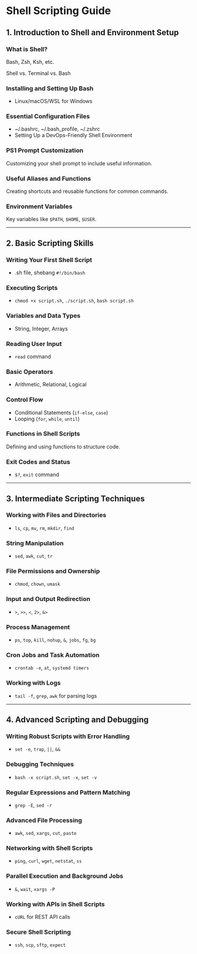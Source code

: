 <h1>Shell Scripting Guide</h1>

<h2>1. Introduction to Shell and Environment Setup</h2>

<h3>What is Shell?</h3>
<p>Bash, Zsh, Ksh, etc.</p>
<p>Shell vs. Terminal vs. Bash</p>

<h3>Installing and Setting Up Bash</h3>
<ul>
  <li>Linux/macOS/WSL for Windows</li>
</ul>

<h3>Essential Configuration Files</h3>
<ul>
  <li>~/.bashrc, ~/.bash_profile, ~/.zshrc</li>
  <li>Setting Up a DevOps-Friendly Shell Environment</li>
</ul>

<h3>PS1 Prompt Customization</h3>
<p>Customizing your shell prompt to include useful information.</p>

<h3>Useful Aliases and Functions</h3>
<p>Creating shortcuts and reusable functions for common commands.</p>

<h3>Environment Variables</h3>
<p>Key variables like <code>$PATH</code>, <code>$HOME</code>, <code>$USER</code>.</p>

<hr />

<h2>2. Basic Scripting Skills</h2>

<h3>Writing Your First Shell Script</h3>
<ul>
  <li>.sh file, shebang <code>#!/bin/bash</code></li>
</ul>

<h3>Executing Scripts</h3>
<ul>
  <li><code>chmod +x script.sh</code>, <code>./script.sh</code>, <code>bash script.sh</code></li>
</ul>

<h3>Variables and Data Types</h3>
<ul>
  <li>String, Integer, Arrays</li>
</ul>

<h3>Reading User Input</h3>
<ul>
  <li><code>read</code> command</li>
</ul>

<h3>Basic Operators</h3>
<ul>
  <li>Arithmetic, Relational, Logical</li>
</ul>

<h3>Control Flow</h3>
<ul>
  <li>Conditional Statements (<code>if-else</code>, <code>case</code>)</li>
  <li>Looping (<code>for</code>, <code>while</code>, <code>until</code>)</li>
</ul>

<h3>Functions in Shell Scripts</h3>
<p>Defining and using functions to structure code.</p>

<h3>Exit Codes and Status</h3>
<ul>
  <li><code>$?</code>, <code>exit</code> command</li>
</ul>

<hr />

<h2>3. Intermediate Scripting Techniques</h2>

<h3>Working with Files and Directories</h3>
<ul>
  <li><code>ls</code>, <code>cp</code>, <code>mv</code>, <code>rm</code>, <code>mkdir</code>, <code>find</code></li>
</ul>

<h3>String Manipulation</h3>
<ul>
  <li><code>sed</code>, <code>awk</code>, <code>cut</code>, <code>tr</code></li>
</ul>

<h3>File Permissions and Ownership</h3>
<ul>
  <li><code>chmod</code>, <code>chown</code>, <code>umask</code></li>
</ul>

<h3>Input and Output Redirection</h3>
<ul>
  <li><code>></code>, <code>>></code>, <code><</code>, <code>2></code>, <code>&></code></li>
</ul>

<h3>Process Management</h3>
<ul>
  <li><code>ps</code>, <code>top</code>, <code>kill</code>, <code>nohup</code>, <code>&</code>, <code>jobs</code>, <code>fg</code>, <code>bg</code></li>
</ul>

<h3>Cron Jobs and Task Automation</h3>
<ul>
  <li><code>crontab -e</code>, <code>at</code>, <code>systemd timers</code></li>
</ul>

<h3>Working with Logs</h3>
<ul>
  <li><code>tail -f</code>, <code>grep</code>, <code>awk</code> for parsing logs</li>
</ul>

<hr />

<h2>4. Advanced Scripting and Debugging</h2>

<h3>Writing Robust Scripts with Error Handling</h3>
<ul>
  <li><code>set -e</code>, <code>trap</code>, <code>||</code>, <code>&&</code></li>
</ul>

<h3>Debugging Techniques</h3>
<ul>
  <li><code>bash -x script.sh</code>, <code>set -x</code>, <code>set -v</code></li>
</ul>

<h3>Regular Expressions and Pattern Matching</h3>
<ul>
  <li><code>grep -E</code>, <code>sed -r</code></li>
</ul>

<h3>Advanced File Processing</h3>
<ul>
  <li><code>awk</code>, <code>sed</code>, <code>xargs</code>, <code>cut</code>, <code>paste</code></li>
</ul>

<h3>Networking with Shell Scripts</h3>
<ul>
  <li><code>ping</code>, <code>curl</code>, <code>wget</code>, <code>netstat</code>, <code>ss</code></li>
</ul>

<h3>Parallel Execution and Background Jobs</h3>
<ul>
  <li><code>&</code>, <code>wait</code>, <code>xargs -P</code></li>
</ul>

<h3>Working with APIs in Shell Scripts</h3>
<ul>
  <li><code>cURL</code> for REST API calls</li>
</ul>

<h3>Secure Shell Scripting</h3>
<ul>
  <li><code>ssh</code>, <code>scp</code>, <code>sftp</code>, <code>expect</code></li>
</ul>

